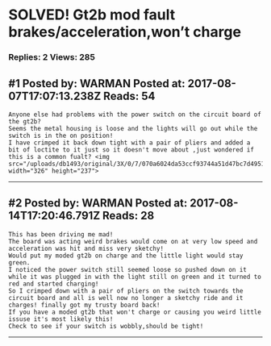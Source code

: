 # SOLVED! Gt2b mod fault brakes/acceleration,won&rsquo;t charge

### Replies: 2 Views: 285

## \#1 Posted by: WARMAN Posted at: 2017-08-07T17:07:13.238Z Reads: 54

```
Anyone else had problems with the power switch on the circuit board of the gt2b?
Seems the metal housing is loose and the lights will go out while the switch is in the on position! 
I have crimped it back down tight with a pair of pliers and added a bit of loctite to it just so it doesn't move about ,just wondered if this is a common fualt? <img src="/uploads/db1493/original/3X/0/7/070a6024da53ccf93744a51d47bc7d495139f12f.jpg" width="326" height="237">
```

---
## \#2 Posted by: WARMAN Posted at: 2017-08-14T17:20:46.791Z Reads: 28

```
This has been driving me mad! 
The board was acting weird brakes would come on at very low speed and acceleration was hit and miss very sketchy!
Would put my moded gt2b on charge and the little light would stay green.
I noticed the power switch still seemed loose so pushed down on it while it was plugged in with the light still on green and it turned to red and started charging!
So I crimped down with a pair of pliers on the switch towards the circuit board and all is well now no longer a sketchy ride and it charges! finally got my trusty board back! 
If you have a moded gt2b that won't charge or causing you weird little issuse it's most likely this! 
Check to see if your switch is wobbly,should be tight!
```

---
